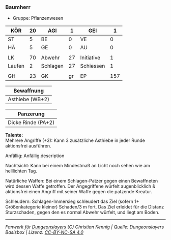 ### Baumherr  
- Gruppe: Pflanzenwesen  

| KÖR | 20 | AGI | 1 | GEI | 1 |
| --- | --- | --- | --- | --- | --- |
| ST | 5 | BE | 0 | VE | 0 |
| HÄ | 5 | GE | 0 | AU | 0 |
|  |  |  |  |  |  |
| LK | 70 | Abwehr | 27 | Initiative | 1 |
| Laufen | 2 | Schlagen | 27 | Schiessen | 1 |
|  |  |  |  |  |  |
| GH | 23 | GK | gr | EP | 157 |


| Bewaffnung |
| --- |
| Asthiebe (WB+2) |


| Panzerung |
| --- |
| Dicke Rinde (PA+2) |


**Talente:**  
Mehrere Angriffe (+3): Kann 3 zusätzliche Asthiebe in jeder Runde aktionsfrei ausführen.

Anfällig: Anfällig.description

Nachtsicht: Kann bei einem Mindestmaß an Licht noch sehen wie am helllichten Tag.

Natürliche Waffen: Bei einem Schlagen-Patzer gegen einen Bewaffneten wird dessen Waffe getroffen. Der Angegriffene würfelt augenblicklich & aktionsfrei einen Angriff mit seiner Waffe gegen die patzende Kreatur.

Schleudern: Schlagen-Immersieg schleudert das Ziel (sofern 1+ Größenkategorie kleiner) Schaden/3 m fort. Das Ziel erleidet für die Distanz Sturzschaden, gegen den es normal Abwehr würfelt, und liegt am Boden.





___
*Fanwerk für [Dungeonslayers](https://www.dungeonslayers.net/) (C) Christian Kennig | Quelle: Dungeonslayers Basisbox | Lizenz: [CC-BY-NC-SA 4.0](https://creativecommons.org/licenses/by-nc-sa/4.0/deed.de)*